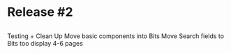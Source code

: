 # Release \#2

## 

Testing + Clean Up Move basic components into Bits Move Search fields to Bits too display 4-6 pages

